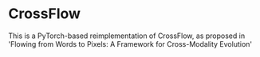 # CrossFlow
This is a PyTorch-based reimplementation of CrossFlow, as proposed in 'Flowing from Words to Pixels: A Framework for Cross-Modality Evolution'
